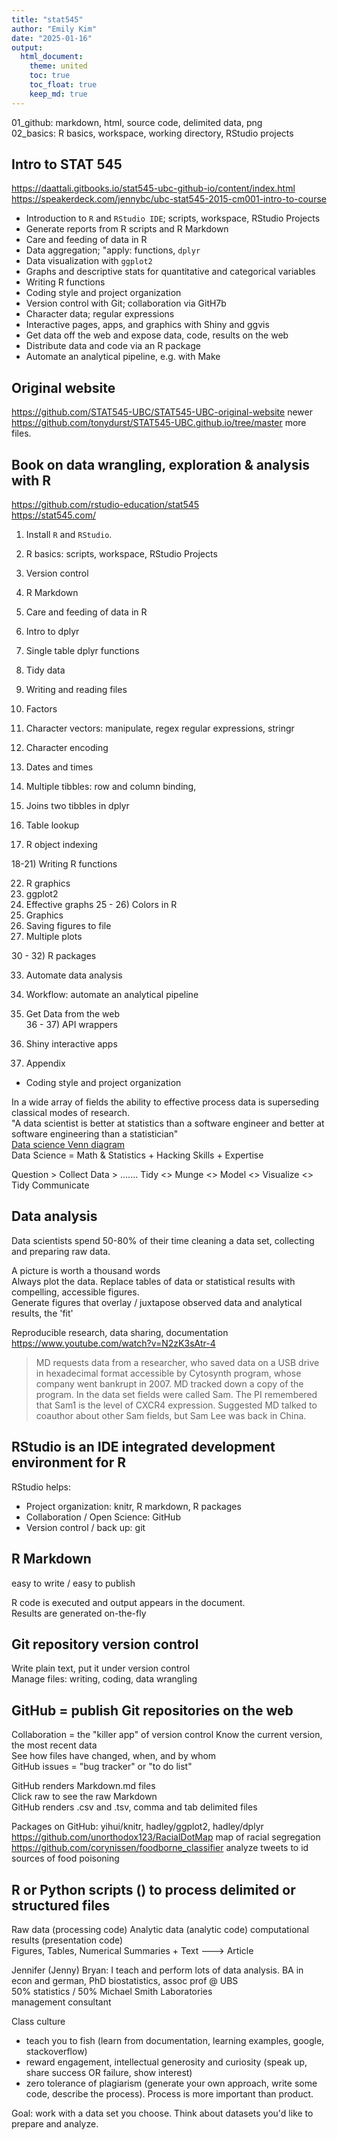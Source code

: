 ```yaml
---
title: "stat545"
author: "Emily Kim"
date: "2025-01-16"
output: 
  html_document:   
    theme: united  
    toc: true
    toc_float: true
    keep_md: true  
---
```




01_github: markdown, html, source code, delimited data, png    
02_basics: R basics, workspace, working directory, RStudio projects

## Intro to STAT 545  
https://daattali.gitbooks.io/stat545-ubc-github-io/content/index.html   
https://speakerdeck.com/jennybc/ubc-stat545-2015-cm001-intro-to-course  

* Introduction to `R` and `RStudio IDE`; scripts, workspace, RStudio Projects  
* Generate reports from R scripts and R Markdown  
* Care and feeding of data in R  
* Data aggregation; "apply: functions, `dplyr`  
* Data visualization with `ggplot2`  
* Graphs and descriptive stats for quantitative and categorical variables  
* Writing R functions  
* Coding style and project organization  
* Version control with Git; collaboration via GitH7b  
* Character data; regular expressions  
* Interactive pages, apps, and graphics with Shiny and ggvis  
* Get data off the web and expose data, code, results on the web  
* Distribute data and code via an R package  
* Automate an analytical pipeline, e.g. with Make  

## Original website   
https://github.com/STAT545-UBC/STAT545-UBC-original-website  newer   
https://github.com/tonydurst/STAT545-UBC.github.io/tree/master  more files. 

## Book on data wrangling, exploration & analysis with R  
https://github.com/rstudio-education/stat545  
https://stat545.com/   

01) Install `R` and `RStudio`. 
02) R basics: scripts, workspace, RStudio Projects  
03) Version control 
04) R Markdown  

05) Care and feeding of data in R  
06) Intro to dplyr  
07) Single table dplyr functions  
08) Tidy data  
09) Writing and reading files  

10) Factors  
11) Character vectors: manipulate, regex regular expressions, stringr  
12) Character encoding  
13) Dates and times  

14) Multiple tibbles: row and column binding, 
15) Joins two tibbles in dplyr  
16) Table lookup  

17) R object indexing  

18-21) Writing R functions  

22) R graphics
23) ggplot2   
24) Effective graphs 
25 - 26) Colors in R  
27) Graphics  
28) Saving figures to file  
29) Multiple plots 

30 - 32) R packages

33) Automate data analysis    
34) Workflow: automate an analytical pipeline  

35) Get Data from the web  
36 - 37) API wrappers  

39) Shiny interactive apps  
40) Appendix  
* Coding style and project organization  

In a wide array of fields the ability to effective process data is superseding classical modes of research.  
"A data scientist is better at statistics than a software engineer and better at software engineering than a statistician"  
[Data science Venn diagram](http://drewconway.com/zia/2013/3/26/the-data-science-venn-diagram)  
Data Science = Math & Statistics + Hacking Skills + Expertise

Question > Collect Data > .......
Tidy <> Munge <> Model <> Visualize <> Tidy 
Communicate

## Data analysis 
Data scientists spend 50-80% of their time cleaning a data set, collecting and preparing raw data. 

A picture is worth a thousand words  
Always plot the data. Replace tables of data or statistical results with compelling, accessible figures.  
Generate figures that overlay / juxtapose observed data and analytical results, the 'fit'

Reproducible research, data sharing, documentation  <https://www.youtube.com/watch?v=N2zK3sAtr-4>   

> MD requests data from a researcher, who saved data on a USB drive in hexadecimal format accessible by  Cytosynth program, whose company went bankrupt in 2007.  MD tracked down a copy of the program. In the data set fields were called Sam. The PI remembered that Sam1 is the level of CXCR4 expression. Suggested MD talked to coauthor about other Sam fields, but Sam Lee was back in China.

## RStudio is an IDE integrated development environment for R

RStudio helps: 

* Project organization: knitr, R markdown, R packages  
* Collaboration / Open Science: GitHub   
* Version control / back up: git  

## R Markdown
easy to write / easy to publish

R code is executed and output appears in the document.  
Results are generated on-the-fly  

## Git repository version control      
Write plain text, put it under version control   
Manage files:  writing, coding, data wrangling  

## GitHub = publish Git repositories on the web
Collaboration = the "killer app" of version control
Know the current version, the most recent data   
See how files have changed, when, and by whom  
GitHub issues = "bug tracker" or "to do list"  

GitHub renders Markdown.md files  
Click raw to see the raw Markdown  
GitHub renders .csv and .tsv, comma and tab delimited files

Packages on GitHub: yihui/knitr, hadley/ggplot2, hadley/dplyr  
https://github.com/unorthodox123/RacialDotMap  map of racial segregation    
https://github.com/corynissen/foodborne_classifier analyze tweets to id sources of food poisoning  

## R or Python scripts () to process delimited or structured files 

Raw data (processing code) Analytic data (analytic code) computational results (presentation code)  
Figures, Tables, Numerical Summaries + Text ---> Article  

Jennifer (Jenny) Bryan:  I teach and perform lots of data analysis. 
BA in econ and german, PhD biostatistics, assoc prof @ UBS  
50% statistics / 50% Michael Smith Laboratories  
management consultant  

Class culture  

* teach you to fish (learn from documentation, learning examples, google, stackoverflow)  
* reward engagement, intellectual generosity and curiosity (speak up, share success OR failure, show interest)  
* zero tolerance of plagiarism (generate your own approach, write some code, describe the process). Process is more important than product.  

Goal: work with a data set you choose. Think about datasets you'd like to prepare and analyze.








